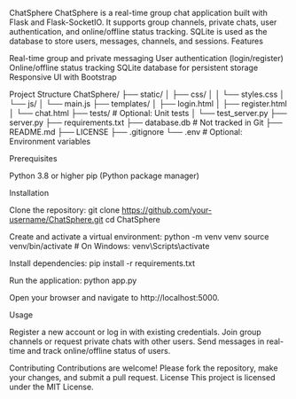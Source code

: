 ChatSphere
ChatSphere is a real-time group chat application built with Flask and Flask-SocketIO. It supports group channels, private chats, user authentication, and online/offline status tracking. SQLite is used as the database to store users, messages, channels, and sessions.
Features

Real-time group and private messaging
User authentication (login/register)
Online/offline status tracking
SQLite database for persistent storage
Responsive UI with Bootstrap

Project Structure
ChatSphere/
├── static/
│   ├── css/
│   │   └── styles.css
│   └── js/
│       └── main.js
├── templates/
│   ├── login.html
│   ├── register.html
│   └── chat.html
├── tests/                     # Optional: Unit tests
│   └── test_server.py
├── server.py
├── requirements.txt
├── database.db                # Not tracked in Git
├── README.md
├── LICENSE
├── .gitignore
└── .env                       # Optional: Environment variables

Prerequisites

Python 3.8 or higher
pip (Python package manager)

Installation

Clone the repository:
git clone https://github.com/your-username/ChatSphere.git
cd ChatSphere


Create and activate a virtual environment:
python -m venv venv
source venv/bin/activate  # On Windows: venv\Scripts\activate


Install dependencies:
pip install -r requirements.txt


Run the application:
python app.py


Open your browser and navigate to http://localhost:5000.


Usage

Register a new account or log in with existing credentials.
Join group channels or request private chats with other users.
Send messages in real-time and track online/offline status of users.

Contributing
Contributions are welcome! Please fork the repository, make your changes, and submit a pull request.
License
This project is licensed under the MIT License.
